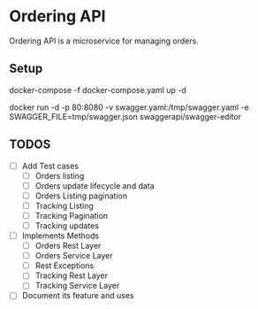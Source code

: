 # Ordering API
Ordering API is a microservice for managing orders.

## Setup
docker-compose -f docker-compose.yaml up -d

docker run -d -p 80:8080 -v swagger.yaml:/tmp/swagger.yaml -e SWAGGER_FILE=tmp/swagger.json swaggerapi/swagger-editor

## TODOS
* [ ] Add Test cases
    * [ ] Orders listing
    * [ ] Orders update lifecycle and data
    * [ ] Orders Listing pagination
    * [ ] Tracking Listing
    * [ ] Tracking Pagination
    * [ ] Tracking updates
* [ ]  Implements Methods
    * [ ] Orders Rest Layer
    * [ ] Orders Service Layer
    * [ ] Rest Exceptions
    * [ ] Tracking Rest Layer
    * [ ] Tracking Service Layer
* [ ] Document its feature and uses